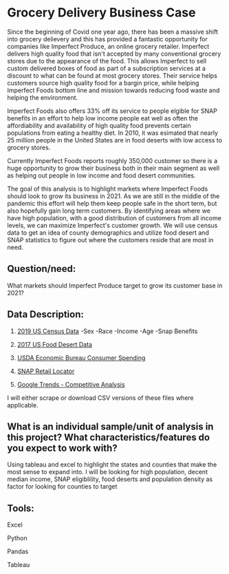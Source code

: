 # Grocery Delivery Business Case

Since the beginning of Covid one year ago, there has been a massive shift into grocery delievery and this has provided a fantastic opportunity for companies like Imperfect Produce, an online grocery retailer.  Imperfect delivers high quality food that isn't accepted by many conventional grocery stores due to the appearance of the food.  This allows Imperfect to sell custom delivered boxes of food as part of a subscription services at a discount to what can be found at most grocery stores.  Their service helps customers source high quality food for a bargin price, while helping Imperfect Foods bottom line and mission towards reducing food waste and helping the environment.   

Imperfect Foods also offers 33% off its service to people elgible for SNAP benefits in an effort to help low income people eat well as often the affordiability and availability of high quality food prevents certain populations from eating a healthy diet.  In 2010, it was esimated that nearly 25 million people in the United States are in food deserts with low access to grocery stores.

Currently Imperfect Foods reports roughly 350,000 customer so there is a huge opportunity to grow their business both in their main segment as well as helping out people in low income and food desert communities. 

The goal of this analysis is to highlight markets where Imperfect Foods should look to grow its business in 2021.   As we are still in the middle of the pandemic this effort will help them keep people safe in the short term, but also hopefully gain long term customers. By identifying areas where we have high population, with a good distribution of customers from all income levels, we can maximize Imperfect's customer growth.  We will use census data to get an idea of county demographics and utilize food desert and SNAP statistics to figure out where the customers reside that are most in need.

## Question/need:

What markets should Imperfect Produce target to grow its customer base in 2021?

## Data Description:
1) [2019 US Census Data](https://data.census.gov/cedsci/all)
  -Sex
  -Race
  -Income
  -Age
  -Snap Benefits

2) [2017 US Food Desert Data](https://www.ers.usda.gov/data-products/food-access-research-atlas/download-the-data/)

3) [USDA Economic Bureau Consumer Spending](https://www.bea.gov/data/consumer-spending/state)

4) [SNAP Retail Locator](https://www.fns.usda.gov/snap/retailer-locator)

6) [Google Trends - Competitive Analysis](https://trends.google.com/trends/explore?geo=US&q=imperfect%20produce,misfits%20market)

I will either scrape or download CSV versions of these files where applicable.

## What is an individual sample/unit of analysis in this project? What characteristics/features do you expect to work with?

Using tableau and excel to highlight the states and counties that make the most sense to expand into.  I will be looking for high population, decent median income, SNAP eligiblility, food deserts and population density as factor for looking for counties to target

## Tools:

Excel

Python

Pandas

Tableau


